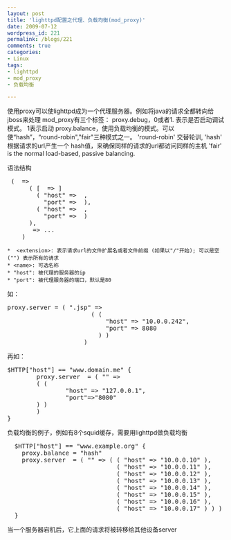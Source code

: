 ```yaml
---
layout: post
title: 'lighttpd配置之代理、负载均衡(mod_proxy)'
date: 2009-07-12
wordpress_id: 221
permalink: /blogs/221
comments: true
categories:
- Linux
tags:
- lighttpd
- mod_proxy
- 负载均衡

---
```

使用proxy可以使lighttpd成为一个代理服务器。例如将java的请求全都转向给jboss来处理
mod_proxy有三个标签：
proxy.debug，0或者1. 表示是否启动调试模式。 1表示启动
proxy.balance，使用负载均衡的模式。可以使“hash”，“round-robin","fair"三种模式之一。
'round-robin' 交替轮训, 'hash' 根据请求的url产生一个 hash值，来确保同样的请求的url都访问同样的主机
'fair' is the normal load-based, passive balancing.

语法结构
<pre class="prettyprint linenums">
 ( <extension> => 
      ( [ <name> => ]
        ( "host" => <string> ,
          "port" => <integer> ),
        ( "host" => <string> ,
          "port" => <integer> )
      ),
      <extension> => ... 
    )
</pre>
    *  <extension>: 表示请求url的文件扩展名或者文件前缀 (如果以"/"开始); 可以是空 ("") 表示所有的请求
    * <name>: 可选名称
    * "host": 被代理的服务器的ip
    * "port": 被代理服务器的端口，默认是80

如：
<pre class="prettyprint linenums">
proxy.server = ( ".jsp" =>
                       ( ( 
                           "host" => "10.0.0.242",
                           "port" => 8080
                         ) )
                     )
</pre>
再如：
<pre class="prettyprint linenums">
$HTTP["host"] == "www.domain.me" {
        proxy.server  = ( "" =>
        ( ( 
                "host" => "127.0.0.1",
                "port"=>"8080"  
        ) ) 
        )
}
</pre>

负载均衡的例子，例如有8个squid缓存，需要用lighttpd做负载均衡
<pre class="prettyprint linenums">
  $HTTP["host"] == "www.example.org" {
    proxy.balance = "hash" 
    proxy.server  = ( "" => ( ( "host" => "10.0.0.10" ),
                              ( "host" => "10.0.0.11" ),
                              ( "host" => "10.0.0.12" ),
                              ( "host" => "10.0.0.13" ),
                              ( "host" => "10.0.0.14" ),
                              ( "host" => "10.0.0.15" ),
                              ( "host" => "10.0.0.16" ),
                              ( "host" => "10.0.0.17" ) ) )
  }
</pre>
当一个服务器宕机后，它上面的请求将被转移给其他设备server
